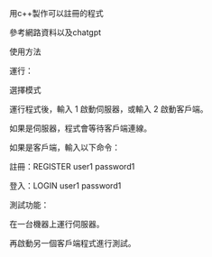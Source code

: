 用c++製作可以註冊的程式

參考網路資料以及chatgpt

使用方法

運行：

選擇模式

運行程式後，輸入 1 啟動伺服器，或輸入 2 啟動客戶端。

如果是伺服器，程式會等待客戶端連線。

如果是客戶端，輸入以下命令：

註冊：REGISTER user1 password1

登入：LOGIN user1 password1

測試功能：

在一台機器上運行伺服器。

再啟動另一個客戶端程式進行測試。
